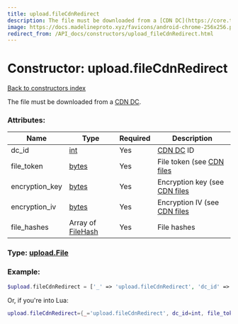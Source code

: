 ```yaml
---
title: upload.fileCdnRedirect
description: The file must be downloaded from a [CDN DC](https://core.telegram.org/cdn).
image: https://docs.madelineproto.xyz/favicons/android-chrome-256x256.png
redirect_from: /API_docs/constructors/upload_fileCdnRedirect.html
---
```

# Constructor: upload.fileCdnRedirect  
[Back to constructors index](index.md)



The file must be downloaded from a [CDN DC](https://core.telegram.org/cdn).

### Attributes:

| Name     |    Type       | Required | Description |
|----------|---------------|----------|-------------|
|dc\_id|[int](../types/int.md) | Yes|[CDN DC](https://core.telegram.org/cdn) ID|
|file\_token|[bytes](../types/bytes.md) | Yes|File token (see [CDN files](https://core.telegram.org/cdn)|
|encryption\_key|[bytes](../types/bytes.md) | Yes|Encryption key (see [CDN files](https://core.telegram.org/cdn)|
|encryption\_iv|[bytes](../types/bytes.md) | Yes|Encryption IV (see [CDN files](https://core.telegram.org/cdn)|
|file\_hashes|Array of [FileHash](../types/FileHash.md) | Yes|File hashes|



### Type: [upload.File](../types/upload.File.md)


### Example:

```php
$upload.fileCdnRedirect = ['_' => 'upload.fileCdnRedirect', 'dc_id' => int, 'file_token' => 'bytes', 'encryption_key' => 'bytes', 'encryption_iv' => 'bytes', 'file_hashes' => [FileHash, FileHash]];
```  


Or, if you're into Lua:

```lua
upload.fileCdnRedirect={_='upload.fileCdnRedirect', dc_id=int, file_token='bytes', encryption_key='bytes', encryption_iv='bytes', file_hashes={FileHash}}

```


